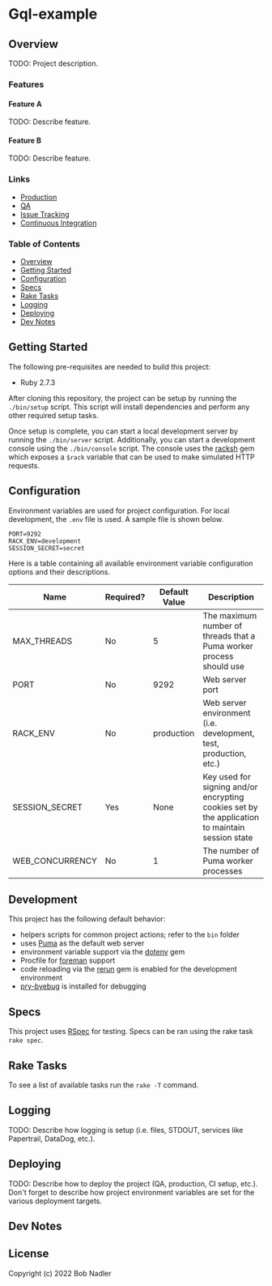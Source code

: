 # Gql-example

## Overview

TODO: Project description.

### Features
#### Feature A
TODO: Describe feature.

#### Feature B
TODO: Describe feature.

### Links
* [Production](TODO)
* [QA](TODO)
* [Issue Tracking](TODO)
* [Continuous Integration](TODO)

### Table of Contents

* [Overview](#overview)
* [Getting Started](#getting-started)
* [Configuration](#configuration)
* [Specs](#specs)
* [Rake Tasks](#rake-tasks)
* [Logging](#logging)
* [Deploying](#deploying)
* [Dev Notes](#dev-notes)

## Getting Started

The following pre-requisites are needed to build this project:
* Ruby 2.7.3

After cloning this repository, the project can be setup by running the `./bin/setup` script. This script will install dependencies and perform any other required setup tasks.

Once setup is complete, you can start a local development server by running the `./bin/server` script. Additionally, you can start a development console using the `./bin/console` script. The console uses the [racksh](https://github.com/sickill/racksh) gem which exposes a `$rack` variable that can be used to make simulated HTTP requests.

## Configuration
Environment variables are used for project configuration. For local development, the `.env` file is used. A sample file is shown below.

```
PORT=9292
RACK_ENV=development
SESSION_SECRET=secret
```

Here is a table containing all available environment variable configuration options and their descriptions.

<table>
    <thead>
        <tr>
            <th>Name</th>
            <th>Required?</th>
            <th>Default Value</th>
            <th>Description</th>
        </tr>
    </thead>
    <tbody>
        <tr>
            <td>MAX_THREADS</td>
            <td>No</td>
            <td>5</td>
            <td>The maximum number of threads that a Puma worker process should use</td>
        </tr>
        <tr>
            <td>PORT</td>
            <td>No</td>
            <td>9292</td>
            <td>Web server port</td>
        </tr>
        <tr>
            <td>RACK_ENV</td>
            <td>No</td>
            <td>production</td>
            <td>Web server environment (i.e. development, test, production, etc.)</td>
        </tr>
        <tr>
            <td>SESSION_SECRET</td>
            <td>Yes</td>
            <td>None</td>
            <td>Key used for signing and/or encrypting cookies set by the application to maintain session state</td>
        </tr>
        <tr>
            <td>WEB_CONCURRENCY</td>
            <td>No</td>
            <td>1</td>
            <td>The number of Puma worker processes</td>
        </tr>
    </tbody>
</table>

## Development
This project has the following default behavior:

* helpers scripts for common project actions; refer to the `bin` folder
* uses [Puma](https://github.com/puma/puma) as the default web server
* environment variable support via the [dotenv](http://rubygems.org/gems/dotenv) gem
* Procfile for [foreman](https://github.com/ddollar/foreman) support
* code reloading via the [rerun](https://github.com/alexch/rerun) gem is enabled for the development environment
* [pry-byebug](https://github.com/deivid-rodriguez/pry-byebug") is installed for debugging

## Specs
This project uses [RSpec](https://rspec.info/) for testing. Specs can be ran using the rake task `rake spec`.

## Rake Tasks
To see a list of available tasks run the `rake -T` command.

## Logging
TODO: Describe how logging is setup (i.e. files, STDOUT, services like Papertrail, DataDog, etc.).

## Deploying
TODO: Describe how to deploy the project (QA, production, CI setup, etc.). Don't forget to describe how project environment variables are set for the various deployment targets.

## Dev Notes

## License
Copyright (c) 2022 Bob Nadler
